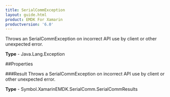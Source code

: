 ```yaml
---
title: SerialCommException
layout: guide.html
product: EMDK For Xamarin 
productversion: '6.0' 
---
```

Throws an SerialCommException on incorrect API use by client or other unexpected error.

**Type** - Java.Lang.Exception

##Properties

###Result
Throws a SerialCommException on incorrect API use by client or other unexpected error.

**Type** - Symbol.XamarinEMDK.SerialComm.SerialCommResults
